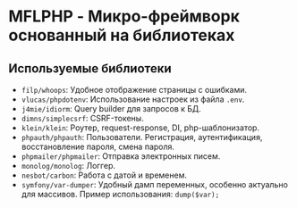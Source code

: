 # MFLPHP - Микро-фреймворк основанный на библиотеках

## Используемые библиотеки
- `filp/whoops`: Удобное отображение страницы с ошибками.
- `vlucas/phpdotenv`: Использование настроек из файла `.env`.
- `j4mie/idiorm`: Query builder для запросов к БД.
- `dimns/simplecsrf`: CSRF-токены.
- `klein/klein`: Роутер, request-response, DI, php-шаблонизатор.
- `phpauth/phpauth`: Пользователи. Регистрация, аутентификация, восстановление пароля, смена пароля.
- `phpmailer/phpmailer`: Отправка электронных писем.
- `monolog/monolog`: Логгер.
- `nesbot/carbon`: Работа с датой и временем.
- `symfony/var-dumper`: Удобный дамп переменных, особенно актуально для массивов. Пример использования: `dump($var);`